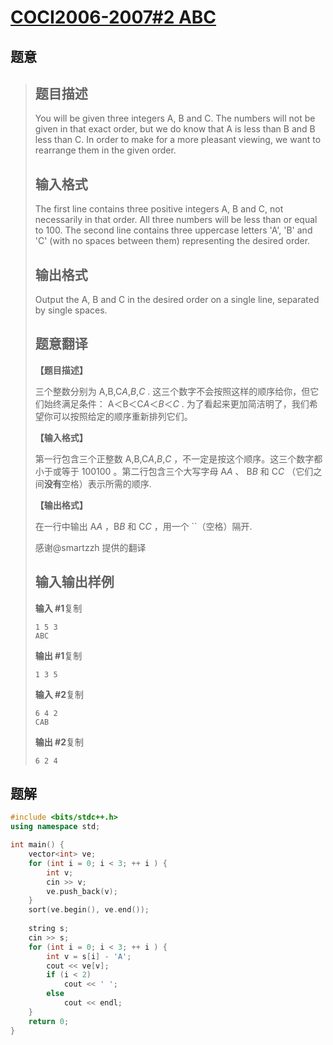 #  [COCI2006-2007#2 ABC](https://www.luogu.com.cn/problem/P4414)

## 题意

>   ## 题目描述
>
>   You will be given three integers A, B and C. The numbers will not be given in that exact order, but we do know that A is less than B and B less than C. In order to make for a more pleasant viewing, we want to rearrange them in the given order.
>
>   ## 输入格式
>
>   The first line contains three positive integers A, B and C, not necessarily in that order. All three numbers will be less than or equal to 100. The second line contains three uppercase letters 'A', 'B' and 'C' (with no spaces between them) representing the desired order.
>
>   ## 输出格式
>
>   Output the A, B and C in the desired order on a single line, separated by single spaces.
>
>   ## 题意翻译
>
>   **【题目描述】**
>
>   三个整数分别为 A,B,C*A*,*B*,*C* . 这三个数字不会按照这样的顺序给你，但它们始终满足条件： A＜B＜C*A*＜*B*＜*C* . 为了看起来更加简洁明了，我们希望你可以按照给定的顺序重新排列它们。
>
>   **【输入格式】**
>
>   第一行包含三个正整数 A,B,C*A*,*B*,*C* ，不一定是按这个顺序。这三个数字都小于或等于 100100 。第二行包含三个大写字母 A*A* 、 B*B* 和 C*C* （它们之间**没有**空格）表示所需的顺序.
>
>   **【输出格式】**
>
>   在一行中输出 A*A* ，B*B* 和 C*C* ，用一个 ``（空格）隔开.
>
>   感谢@smartzzh 提供的翻译
>
>   ## 输入输出样例
>
>   **输入 #1**复制
>
>   ```
>   1 5 3
>   ABC
>   ```
>
>   **输出 #1**复制
>
>   ```
>   1 3 5
>   ```
>
>   **输入 #2**复制
>
>   ```
>   6 4 2
>   CAB
>   ```
>
>   **输出 #2**复制
>
>   ```
>   6 2 4
>   ```

## 题解



```c++
#include <bits/stdc++.h>
using namespace std;

int main() {
    vector<int> ve;
    for (int i = 0; i < 3; ++ i ) {
        int v;
        cin >> v;
        ve.push_back(v);
    }
    sort(ve.begin(), ve.end());
    
    string s;
    cin >> s;
    for (int i = 0; i < 3; ++ i ) {
        int v = s[i] - 'A';
        cout << ve[v];
        if (i < 2)
            cout << ' ';
        else
            cout << endl;
    }
    return 0;
}
```



```python3

```


